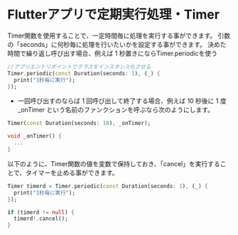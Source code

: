 # Flutterアプリで定期実行処理・Timer
Timer関数を使用することで、一定時間毎に処理を実行する事ができます。
引数の「seconds」に何秒毎に処理を行いたいかを設定する事ができます。
決めた時間で繰り返し呼び出す場合、例えば 1 秒置きにならTimer.periodicを使う
```dart
//アプリエントリポイントでクラスをインスタンス化させる
Timer.periodic(const Duration(seconds: 1), (_) {
  print("1秒毎に実行");
});
```
- 一回呼び出すのならば
1 回呼び出して終了する場合、例えば 10 秒後に 1 度 _onTimer という名前のファンクションを呼ぶなら次のようにします。
```dart
Timer(const Duration(seconds: 10), _onTimer);

void _onTimer() {
  ...
}
```
以下のように、Timer関数の値を変数で保持しておき、「cancel」を実行することで、タイマーを止める事ができます。
```dart
Timer timerd = Timer.periodic(const Duration(seconds: 1), (_) {
  print("1秒毎に実行");
});

if (timerd != null) {
  timerd!.cancel();
}
```







































